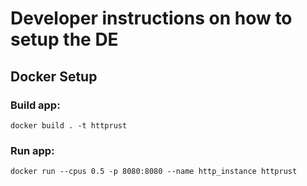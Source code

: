 # Developer instructions on how to setup the DE

## Docker Setup
### Build app:
```docker build . -t httprust```
### Run app:
```docker run --cpus 0.5 -p 8080:8080 --name http_instance httprust```

